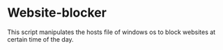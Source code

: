 # Website-blocker

This script manipulates the hosts file of windows os to block websites at certain time of the day.
